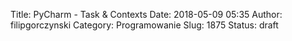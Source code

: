 Title: PyCharm - Task & Contexts
Date: 2018-05-09 05:35
Author: filipgorczynski
Category: Programowanie
Slug: 1875
Status: draft


